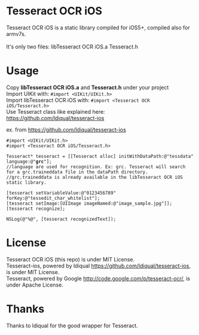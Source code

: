 Tesseract OCR iOS
=================

Tesseract OCR iOS is a static library compiled for iOS5+, compiled also for armv7s.
<br />
<br />
It's only two files:
libTesseract OCR iOS.a
Tesseract.h

Usage
=================

Copy <strong>libTesseract OCR iOS.a</strong> and <strong>Tesseract.h</strong> under your project
<br />
Import UIKit with: <code>#import &lt;UIKit/UIKit.h&gt;</code>
<br />
Import libTesseract OCR iOS with: <code>#import &lt;Tesseract OCR iOS/Tesseract.h&gt;</code>
<br />
Use Tesseract class like explained here: https://github.com/ldiqual/tesseract-ios

ex. from https://github.com/ldiqual/tesseract-ios
<pre><code>#import &lt;UIKit/UIKit.h&gt;
#import &lt;Tesseract OCR iOS/Tesseract.h&gt;

Tesseract* tesseract = [[Tesseract alloc] initWithDataPath:@"tessdata" language:@"<strong>grc</strong>"];
//language are used for recognition. Ex: grc. Tesseract will search for a grc.traineddata file in the dataPath directory. 
//grc.traineddata is already available in the libTesseract OCR iOS static library.

[tesseract setVariableValue:@"0123456789" forKey:@"tessedit_char_whitelist"];
[tesseract setImage:[UIImage imageNamed:@"image_sample.jpg"]];
[tesseract recognize];

NSLog(@"%@", [tesseract recognizedText]);
</code></pre>


License
=================

Tesseract OCR iOS (this repo) is under MIT License.
<br />
Tesseract-ios, powered by ldiqual https://github.com/ldiqual/tesseract-ios, is under MIT License.
<br />
Tesseract, powered by Google http://code.google.com/p/tesseract-ocr/, is under Apache License.

Thanks
=================

Thanks to ldiqual for the good wrapper for Tesseract.
